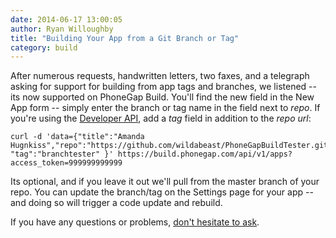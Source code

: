 ```yaml
---
date: 2014-06-17 13:00:05
author: Ryan Willoughby
title: "Building Your App from a Git Branch or Tag"
category: build
---
```


After numerous requests, handwritten letters, two faxes, and a telegraph asking for support for building from app tags and branches, we listened -- its now supported on PhoneGap Build. You'll find the new field in the New App form -- simply enter the branch or tag name in the field next to _repo_. If you're using the [Developer API](http://docs.build.phonegap.com/en_US/developer_api_api.md.html), add a _tag_ field in addition to the _repo url_:

    curl -d 'data={"title":"Amanda Hugnkiss","repo":"https://github.com/wildabeast/PhoneGapBuildTester.git","create_method":"remote_repo", "tag":"branchtester" }' https://build.phonegap.com/api/v1/apps?access_token=999999999999

Its optional, and if you leave it out we'll pull from the master branch of your repo. You can update the branch/tag on the Settings page for your app -- and doing so will trigger a code update and rebuild.

If you have any questions or problems, [don't hesitate to ask](http://community.phonegap.com/nitobi).